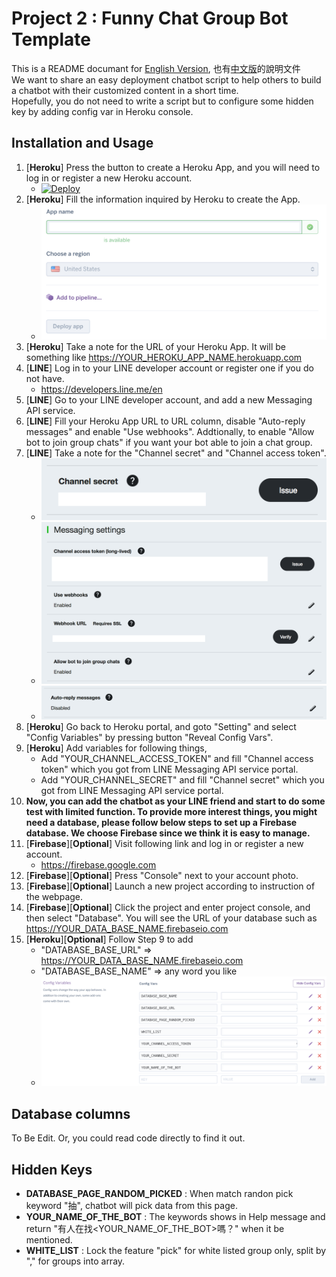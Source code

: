 # Project 2 : Funny Chat Group Bot Template
This is a README documant for [English Version](README.md), 也有[中文版](README_Chinese.md)的說明文件        
We want to share an easy deployment chatbot script to help others to build a chatbot with their customized content in a short time.        
Hopefully, you do not need to write a script but to configure some hidden key by adding config var in Heroku console.         

## Installation and Usage
1. [**Heroku**] Press the button to create a Heroku App, and you will need to log in or register a new Heroku account.
    - [![Deploy](https://www.herokucdn.com/deploy/button.svg)](https://heroku.com/deploy)
2. [**Heroku**] Fill the information inquired by Heroku to create the App.
	- ![Fill app name](doc/img/deploy_step01.png)
3. [**Heroku**] Take a note for the URL of your Heroku App. It will be something like https://YOUR_HEROKU_APP_NAME.herokuapp.com
4. [**LINE**] Log in to your LINE developer account or register one if you do not have.
    - <https://developers.line.me/en>
5. [**LINE**] Go to your LINE developer account, and add a new Messaging API service.
6. [**LINE**] Fill your Heroku App URL to URL column, disable "Auto-reply messages" and enable "Use webhooks". Addtionally, to enable "Allow bot to join group chats" if you want your bot able to join a chat group.
7. [**LINE**] Take a note for the "Channel secret" and "Channel access token". 
	- ![Set variables](doc/img/setting_01.png)
	- ![Set variables](doc/img/setting_02.png)
	- ![Set variables](doc/img/setting_03.png)
8. [**Heroku**] Go back to Heroku portal, and goto "Setting" and select "Config Variables" by pressing button "Reveal Config Vars".
9. [**Heroku**] Add variables for following things,
	- Add "YOUR_CHANNEL_ACCESS_TOKEN" and fill "Channel access token" which you got from LINE Messaging API service portal.
	- Add "YOUR_CHANNEL_SECRET" and fill "Channel secret" which you got from LINE Messaging API service portal.  
10. **Now, you can add the chatbot as your LINE friend and start to do some test with limited function. To provide more interest things, you might need a database, please follow below steps to set up a Firebase database. We choose Firebase since we think it is easy to manage.**
11. [**Firebase**][**Optional**] Visit following link and log in or register a new account.
    - <https://firebase.google.com>
12. [**Firebase**][**Optional**] Press "Console" next to your account photo.
13. [**Firebase**][**Optional**] Launch a new project according to instruction of the webpage.
14. [**Firebase**][**Optional**] Click the project and enter project console, and then select "Database". You will see the URL of your database such as https://YOUR_DATA_BASE_NAME.firebaseio.com
15. [**Heroku**][**Optional**] Follow Step 9 to add 
	- "DATABASE_BASE_URL" => https://YOUR_DATA_BASE_NAME.firebaseio.com
	- "DATABASE_BASE_NAME" => any word you like
	- ![Set variables](doc/img/deploy_step02.png)

## Database columns
To Be Edit. Or, you could read code directly to find it out.    

## Hidden Keys
- **DATABASE_PAGE_RANDOM_PICKED** : When match randon pick keyword "抽", chatbot will pick data from this page.
- **YOUR_NAME_OF_THE_BOT** : The keywords shows in Help message and return "有人在找<YOUR_NAME_OF_THE_BOT>嗎？" when it be mentioned.
- **WHITE_LIST** : Lock the feature "pick" for white listed group only, split by "," for groups into array.